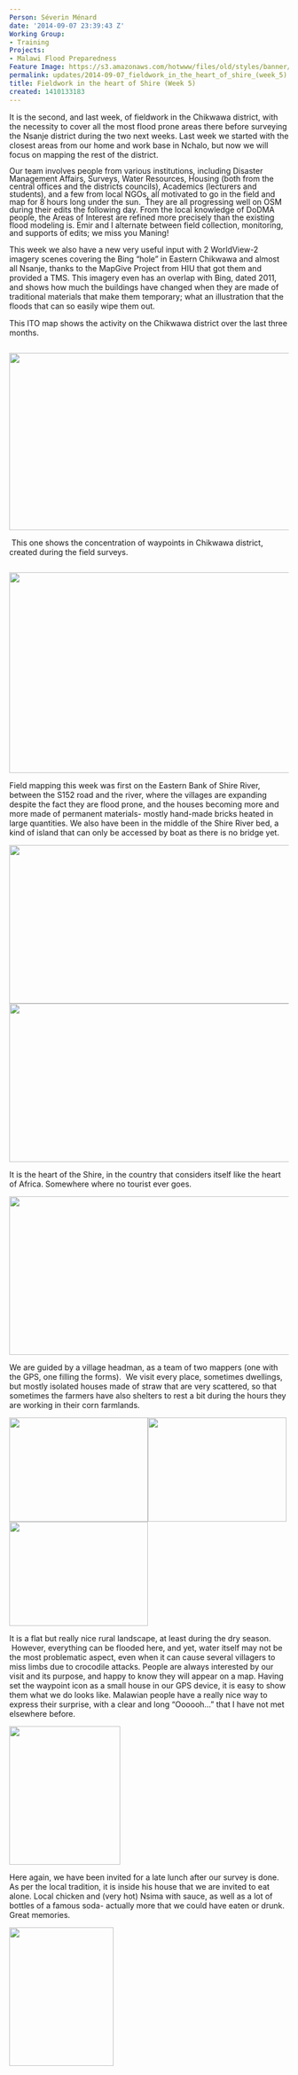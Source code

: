 ```yaml
---
Person: Séverin Ménard
date: '2014-09-07 23:39:43 Z'
Working Group:
- Training
Projects:
- Malawi Flood Preparedness
Feature Image: https://s3.amazonaws.com/hotwww/files/old/styles/banner/public/IMG_20140828_115856119.jpg
permalink: updates/2014-09-07_fieldwork_in_the_heart_of_shire_(week_5)
title: Fieldwork in the heart of Shire (Week 5)
created: 1410133183
---
```

<p>It is the second, and last week, of fieldwork in the Chikwawa district, with the necessity to cover all the most flood prone areas there before surveying the Nsanje district during the two next weeks. Last week we started with the closest areas from our home and work base in Nchalo, but now we will focus on mapping the rest of the district.&nbsp;</p><p><span style="line-height: 100%;">Our team involves people from various institutions, including Disaster Management Affairs, Surveys, Water Resources, Housing (both from the central offices and the districts councils), Academics (lecturers and students), and a few from local NGOs, all motivated to go in the field and map for 8 hours long under the sun. &nbsp;They are all progressing well on OSM during their edits the following day. From the local knowledge of DoDMA people, the Areas of Interest are refined more precisely than the existing flood modeling is. Emir and I alternate between field collection, monitoring, and supports of edits; we miss you Maning!</span></p><p>This week we also have a new very useful input with 2 WorldView-2 imagery scenes covering the Bing “hole” in Eastern Chikwawa and almost all Nsanje, thanks to the MapGive Project from HIU that got them and provided a TMS. This imagery even has an overlap with Bing, dated 2011, and shows how much the buildings have changed when they are made of traditional materials that make them temporary; what an illustration that the floods that can so easily wipe them out.</p><p>This ITO map shows the activity on the Chikwawa district over the last three months.</p><p style="margin-bottom: 0in; line-height: 100%;">&nbsp;<img class="image-large" src="https://s3.amazonaws.com/hotwww/files/old/styles/large/public/ITOMaps_LowerShire_20140906.png?itok=fSuPODdV" alt="" style="width:510px;height:320px"></p><p>&nbsp;This one shows the concentration of waypoints in Chikwawa district, created during the field surveys.</p><p style="margin-bottom: 0in; line-height: 100%;">&nbsp;<img class="image-large" src="https://s3.amazonaws.com/hotwww/files/old/styles/large/public/Lower_Shire_Chikwawa_waypoints.png?itok=IQjiaDEH" alt="" style="width:510px;height:362px"></p><p>Field mapping this week was first on the Eastern Bank of Shire River, between the S152 road and the river, where the villages are expanding despite the fact they are flood prone, and the houses becoming more and more made of permanent materials- mostly hand-made bricks heated in large quantities. We also have been in the middle of the Shire River bed, a kind of island that can only be accessed by boat as there is no bridge yet.</p><p style="margin-bottom: 0in; line-height: 100%;"><img class="image-large" src="https://s3.amazonaws.com/hotwww/files/old/styles/large/public/IMG_20140828_115856119.jpg?itok=dxq0xz2i" alt="" style="width:510px;height:286px"><img class="image-large" src="https://s3.amazonaws.com/hotwww/files/old/styles/large/public/IMG_20140828_172123279_HDR.jpg?itok=tKJKk4Oe" alt="" style="width:510px;height:286px"></p><p>It is the heart of the Shire, in the country that considers itself like the heart of Africa. Somewhere where no tourist ever goes.</p><p style="margin-bottom: 0in; line-height: 100%;"><img class="image-large" src="https://s3.amazonaws.com/hotwww/files/old/styles/large/public/IMG_20140828_153050897.jpg?itok=XeY-jspb" alt="" style="width:510px;height:286px"></p><p>We are guided by a village headman, as a team of two mappers (one with the GPS, one filling the forms). &nbsp;We visit every place, sometimes dwellings, but mostly isolated houses made of straw that are very scattered, so that sometimes the farmers have also shelters to rest a bit during the hours they are working in their corn farmlands.</p><p><img class="image-medium" src="https://s3.amazonaws.com/hotwww/files/old/styles/medium/public/P1050148_25%25.png?itok=0Lo3wNZL" alt="" style="width:250px;height:188px"><img class="image-medium" src="https://s3.amazonaws.com/hotwww/files/old/styles/medium/public/P1050089_25%25.PNG?itok=L5PBBwav" alt="" style="width:250px;height:188px"><img class="image-medium" src="https://s3.amazonaws.com/hotwww/files/old/styles/medium/public/P1050103_25%25.png?itok=TMpqg6Yg" alt="" style="width:250px;height:188px"></p><p>It is a flat but really nice rural landscape, at least during the dry season. &nbsp;However, everything can be flooded here, and yet, water itself may not be the most problematic aspect, even when it can cause several villagers to miss limbs due to crocodile attacks. People are always interested by our visit and its purpose, and happy to know they will appear on a map. Having set the waypoint icon as a small house in our GPS device, it is easy to show them what we do looks like. Malawian people have a really nice way to express their surprise, with a clear and long “Oooooh...” that I have not met elsewhere before.</p><p style="margin-bottom: 0in; line-height: 100%;"><img class="image-medium" src="https://s3.amazonaws.com/hotwww/files/old/styles/medium/public/286.png?itok=UV78NgyT" alt="" style="width:200px;height:250px"></p><p>Here again, we have been invited for a late lunch after our survey is done. As per the local tradition, it is inside his house that we are invited to eat alone. Local chicken and (very hot) Nsima with sauce, as well as a lot of bottles of a famous soda- actually more that we could have eaten or drunk. Great memories.</p><p style="margin-bottom: 0in; line-height: 100%;"><img class="image-medium" src="https://s3.amazonaws.com/hotwww/files/old/styles/medium/public/P1050152_25%25.png?itok=50uTRtCt" alt="" style="width:188px;height:250px"></p><p>&nbsp;</p>
